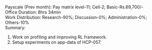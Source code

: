 Payscale (Prev month): Pay matrix level-11; Cell-2; Basic-Rs.69,700/-\
Office Duration: 8hrs 34min\
Work Distribution: Research-90%; Discussion-0%; Administration-0%; Others-10%\
Summary:
1. Work on profiling and improving RL framework. 
2. Setup experiments on app-data of HCP-057.
